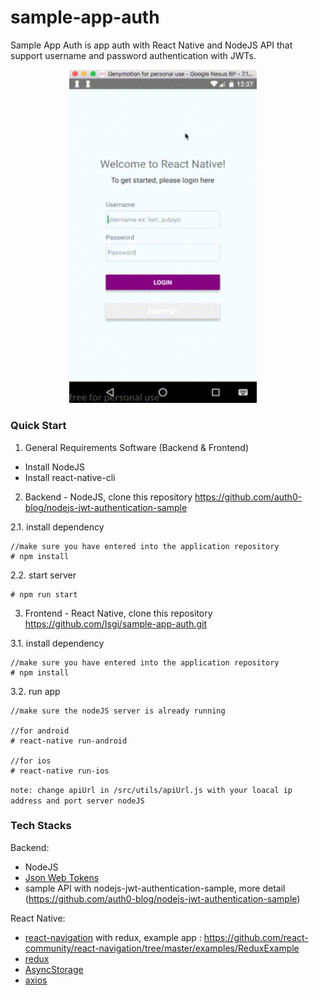 # sample-app-auth

Sample App Auth is app auth with React Native and NodeJS API that support username and password authentication with JWTs.

<div align="center">
  <img src="https://github.com/Isgi/sample-app-auth/blob/master/demo.gif?raw=true" width="300">&nbsp;&nbsp;&nbsp;&nbsp;
</div>

### Quick Start

1. General Requirements Software (Backend & Frontend)

- Install NodeJS
- Install react-native-cli

2. Backend - NodeJS, clone this repository https://github.com/auth0-blog/nodejs-jwt-authentication-sample

2.1. install dependency
```
//make sure you have entered into the application repository
# npm install
```

2.2. start server
```
# npm run start
```

3. Frontend - React Native, clone this repository https://github.com/Isgi/sample-app-auth.git

3.1. install dependency
```
//make sure you have entered into the application repository
# npm install
```

3.2. run app
```
//make sure the nodeJS server is already running

//for android
# react-native run-android

//for ios
# react-native run-ios
```

`note: change apiUrl in /src/utils/apiUrl.js with your loacal ip address and port server nodeJS`

### Tech Stacks

Backend:

- NodeJS
- [Json Web Tokens](https://docs.auth0.com/jwt)
- sample API with nodejs-jwt-authentication-sample, more detail (https://github.com/auth0-blog/nodejs-jwt-authentication-sample)

React Native:

- [react-navigation](https://reactnavigation.org/) with redux, example app : https://github.com/react-community/react-navigation/tree/master/examples/ReduxExample
- [redux](https://redux.js.org/)
- [AsyncStorage](https://facebook.github.io/react-native/docs/asyncstorage.html)
- [axios](https://github.com/axios/axios)
